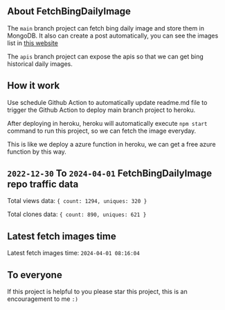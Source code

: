 ## About FetchBingDailyImage

The `main` branch project can fetch bing daily image and store them in MongoDB.
It also can create a post automatically, you can see the images list in [this website](https://oursalbum.netlify.app)

The `apis` branch project can expose the apis so that we can get bing historical daily images.

## How it work

Use schedule Github Action to automatically update readme.md file to trigger the Github Action to deploy main branch project to heroku.

After deploying in heroku, heroku will automatically execute `npm start` command to run this project, so we can fetch the image everyday.

This is like we deploy a azure function in heroku, we can get a free azure function by this way.

## `2022-12-30` To `2024-04-01` FetchBingDailyImage repo traffic data

Total views data: `{ count: 1294, uniques: 320 }`

Total clones data: `{ count: 890, uniques: 621 }`

## Latest fetch images time

Latest fetch images time: `2024-04-01 08:16:04`

## To everyone

If this project is helpful to you please star this project, this is an encouragement to me `:)`



